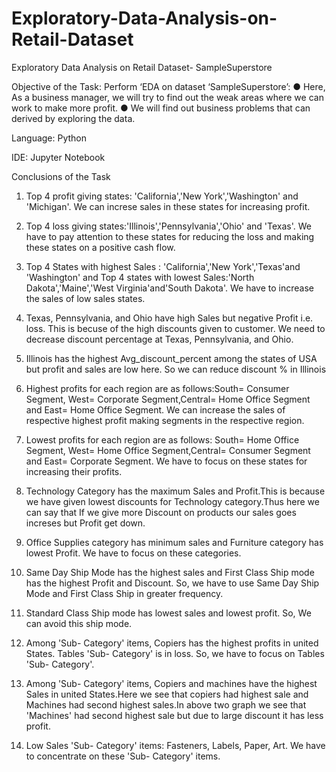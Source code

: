 # Exploratory-Data-Analysis-on-Retail-Dataset
Exploratory Data Analysis on  Retail Dataset- SampleSuperstore

Objective of the Task:
Perform ‘EDA on dataset ‘SampleSuperstore’:
● Here, As a business manager, we will try to find out the weak areas where we can work to make more profit.
● We will find out business problems that can derived by exploring the data.

Language: Python

IDE: Jupyter Notebook



Conclusions of the Task
1) Top 4 profit giving states: 'California','New York','Washington' and 'Michigan'. We can increse sales in these states for increasing profit.

2) Top 4 loss giving states:'Illinois','Pennsylvania','Ohio' and 'Texas'. We have to pay attention to these states for reducing the loss and making these states on a positive cash flow.

3) Top 4 States with highest Sales : 'California','New York','Texas'and 'Washington' and Top 4 states with lowest Sales:'North Dakota','Maine','West Virginia'and'South Dakota'. We have to increase the sales of low sales states.

4) Texas, Pennsylvania, and Ohio have high Sales but negative Profit i.e. loss. This is becuse of the high discounts given to customer. We need to decrease discount percentage at Texas, Pennsylvania, and Ohio.

5) Illinois has the highest Avg_discount_percent among the states of USA but profit and sales are low here. So we can reduce discount % in Illinois

6) Highest profits for each region are as follows:South= Consumer Segment, West= Corporate Segment,Central= Home Office Segment and East= Home Office Segment. We can increase the sales of respective highest profit making segments in the respective region.

7) Lowest profits for each region are as follows: South= Home Office Segment, West= Home Office Segment,Central= Consumer Segment and East= Corporate Segment. We have to focus on these states for increasing their profits.

8) Technology Category has the maximum Sales and Profit.This is because we have given lowest discounts for Technology category.Thus here we can say that If we give more Discount on products our sales goes increses but Profit get down.

9) Office Supplies category has minimum sales and Furniture category has lowest Profit. We have to focus on these categories.

10) Same Day Ship Mode has the highest sales and First Class Ship mode has the highest Profit and Discount. So, we have to use Same Day Ship Mode and First Class Ship in greater frequency.

11) Standard Class Ship mode has lowest sales and lowest profit. So, We can avoid this ship mode.

12) Among 'Sub- Category' items, Copiers has the highest profits in united States. Tables 'Sub- Category' is in loss. So, we have to focus on Tables 'Sub- Category'.

13) Among 'Sub- Category' items, Copiers and machines have the highest Sales in united States.Here we see that copiers had highest sale and Machines had second highest sales.In above two graph we see that 'Machines' had second highest sale but due to large discount it has less profit.

14) Low Sales 'Sub- Category' items: Fasteners, Labels, Paper, Art. We have to concentrate on these 'Sub- Category' items.

